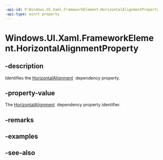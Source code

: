 ```yaml
---
-api-id: P:Windows.UI.Xaml.FrameworkElement.HorizontalAlignmentProperty
-api-type: winrt property
---
```


<!-- Property syntax
public Windows.UI.Xaml.DependencyProperty HorizontalAlignmentProperty { get; }
-->

# Windows.UI.Xaml.FrameworkElement.HorizontalAlignmentProperty

## -description
Identifies the [HorizontalAlignment](frameworkelement_horizontalalignment.md)  dependency property.



## -property-value
The [HorizontalAlignment](frameworkelement_horizontalalignment.md)  dependency property identifier.

## -remarks

## -examples

## -see-also
